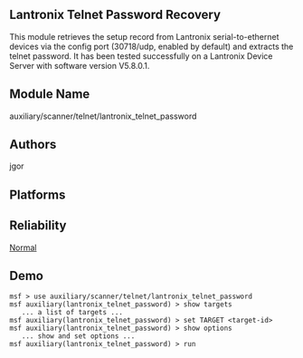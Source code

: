## Lantronix Telnet Password Recovery

This module retrieves the setup record from Lantronix 
serial-to-ethernet devices via the config port (30718/udp, 
enabled by default) and extracts the telnet password. It has 
been tested successfully on a Lantronix Device Server with 
software version V5.8.0.1.


## Module Name
auxiliary/scanner/telnet/lantronix_telnet_password

## Authors
jgor





## Platforms


## Reliability
[Normal](https://github.com/rapid7/metasploit-framework/wiki/Exploit-Ranking)

## Demo

```
msf > use auxiliary/scanner/telnet/lantronix_telnet_password
msf auxiliary(lantronix_telnet_password) > show targets
   ... a list of targets ...
msf auxiliary(lantronix_telnet_password) > set TARGET <target-id>
msf auxiliary(lantronix_telnet_password) > show options
   ... show and set options ...
msf auxiliary(lantronix_telnet_password) > run
```
    
    